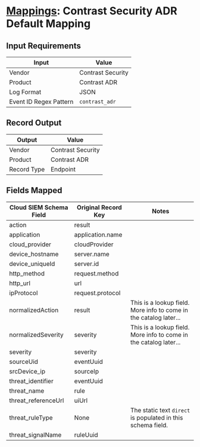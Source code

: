 # [Mappings](README.md): Contrast Security ADR Default Mapping

## Input Requirements

|Input|Value|
|-----|-----|
|Vendor|Contrast Security|
|Product|Contrast ADR|
|Log Format|JSON|
|Event ID Regex Pattern|`contrast_adr`|

## Record Output

|Output|Value|
|------|-----|
|Vendor|Contrast Security|
|Product|Contrast ADR|
|Record Type|Endpoint|

## Fields Mapped

|Cloud SIEM Schema Field|Original Record Key|Notes|
|-----------------------|-------------------|-----|
|action|result||
|application|application.name||
|cloud_provider|cloudProvider||
|device_hostname|server.name||
|device_uniqueId|server.id||
|http_method|request.method||
|http_url|url||
|ipProtocol|request.protocol||
|normalizedAction|result|This is a lookup field. More info to come in the catalog later...|
|normalizedSeverity|severity|This is a lookup field. More info to come in the catalog later...|
|severity|severity||
|sourceUid|eventUuid||
|srcDevice_ip|sourceIp||
|threat_identifier|eventUuid||
|threat_name|rule||
|threat_referenceUrl|uiUrl||
|threat_ruleType|None|The static text `direct` is populated in this schema field.|
|threat_signalName|ruleUuid||

